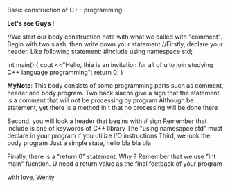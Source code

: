 Basic construction of C++ programming

**Let's see Guys !**

//We start our body construction note with what we called  with "comment". Begin with two slash, then write down your statement
//Firstly, declare your header. Like following statement:
#include <iostream>
using namespace std;

int main()
{
  cout <<"Hello, thie is an invitation for all of u to join studying C++ language programming";
  return 0;
}



__MyNote__:
This body consists of some programming parts such as comment, header and body program.
Two back slachs give a sign that the statement is a comment that will not be processing by program
Although be statement, yet there is a method in't that no processing will be done there

Second, you will look a header that begins with # sign
Remember that include is one of keywords of C++ library
The "using namesapce std" must declare in your program if you utilize I/O instructions
Third, we look the body program
Just a simple state, hello bla bla bla

Finally, there is a "return 0" statement. Why ? Remember that we use "int main" fucntion. U need a return value as the final feetback of your program


with love,
Wenty





